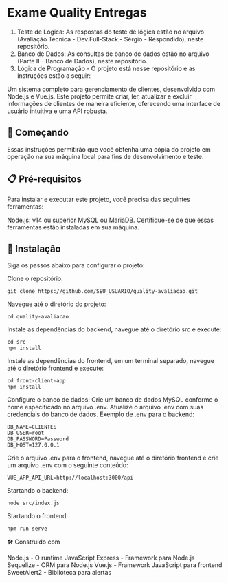 # Exame Quality Entregas

1. Teste de Lógica: As respostas do teste de lógica estão no arquivo (Avaliação Técnica - Dev.Full-Stack - Sérgio - Respondido), neste repositório.
2. Banco de Dados: As consultas de banco de dados estão no arquivo (Parte II - Banco de Dados), neste repositório.
3. Lógica de Programação - O projeto está nesse repositório e as instruções estão a seguir:

Um sistema completo para gerenciamento de clientes, desenvolvido com Node.js e Vue.js. Este projeto permite criar, ler, atualizar e excluir informações de clientes de maneira eficiente, oferecendo uma interface de usuário intuitiva e uma API robusta.

## 🚀 Começando
Essas instruções permitirão que você obtenha uma cópia do projeto em operação na sua máquina local para fins de desenvolvimento e teste.

## 📋 Pré-requisitos
Para instalar e executar este projeto, você precisa das seguintes ferramentas:

Node.js: v14 ou superior
MySQL ou MariaDB.
Certifique-se de que essas ferramentas estão instaladas em sua máquina.

## 🔧 Instalação
Siga os passos abaixo para configurar o projeto:

Clone o repositório:

```
git clone https://github.com/SEU_USUARIO/quality-avaliacao.git
```

Navegue até o diretório do projeto:

```
cd quality-avaliacao
```

Instale as dependências do backend,
navegue até o diretório src e execute:

```
cd src
npm install
```

Instale as dependências do frontend,
em um terminal separado, navegue até o diretório frontend e execute:

```
cd front-client-app
npm install
```

Configure o banco de dados:
Crie um banco de dados MySQL conforme o nome especificado no arquivo .env.
Atualize o arquivo .env com suas credenciais do banco de dados.
Exemplo de .env para o backend:

```
DB_NAME=CLIENTES
DB_USER=root
DB_PASSWORD=Password
DB_HOST=127.0.0.1
```

Crie o arquivo .env para o frontend,
navegue até o diretório frontend e crie um arquivo .env com o seguinte conteúdo:

```
VUE_APP_API_URL=http://localhost:3000/api
```

Startando o backend:

```
node src/index.js
```

Startando o frontend:

```
npm run serve
```

🛠️ Construído com

Node.js - O runtime JavaScript
Express - Framework para Node.js
Sequelize - ORM para Node.js
Vue.js - Framework JavaScript para frontend
SweetAlert2 - Biblioteca para alertas
